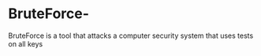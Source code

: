 # BruteForce-
BruteForce is a tool that attacks a computer security system that uses tests on all keys
